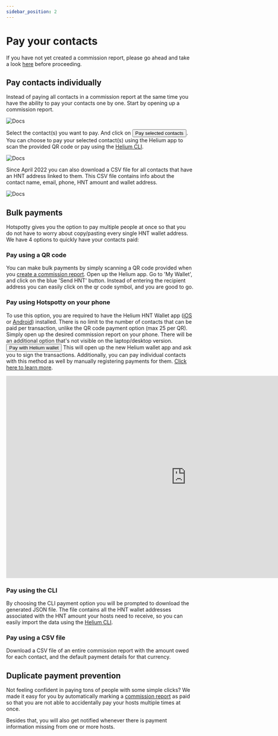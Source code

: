 ```yaml
---
sidebar_position: 2
---
```


# Pay your contacts

If you have not yet created a commission report, please go ahead and take a look [here](../payment-management/generate-commission-reports) before proceeding.

## Pay contacts individually

Instead of paying all contacts in a commission report at the same time you have the ability to pay your contacts one by one. Start by opening up a commission report.

![Docs](/img/workspace/pay-seperately-1.png)

Select the contact(s) you want to pay. And click on <button className="hotspotty-button">Pay selected contacts</button>.
You can choose to pay your selected contact(s) using the Helium app to scan the provided QR code or pay using the [Helium CLI](https://docs.helium.com/wallets/cli-wallet/).

![Docs](/img/workspace/pay-seperately-2.png)

Since April 2022 you can also download a CSV file for all contacts that have an HNT address linked to them. This CSV file contains info about the contact name, email, phone, HNT amount and wallet address.

![Docs](/img/workspace/pay-seperately-3.png)

## Bulk payments

Hotspotty gives you the option to pay multiple people at once so that you do not have to worry about copy/pasting every single HNT wallet address. We have 4 options to quickly have your contacts paid:

### Pay using a QR code

You can make bulk payments by simply scanning a QR code provided when you [create a commission report](../payment-management/generate-commission-reports). Open up the Helium app. Go to 'My Wallet', and click on the blue 'Send HNT' button. Instead of entering the recipient address you can easily click on the qr code symbol, and you are good to go.

### Pay using Hotspotty on your phone

To use this option, you are required to have the Helium HNT Wallet app ([iOS](https://apps.apple.com/us/app/helium-hnt-wallet/id1609525848) or [Android](https://play.google.com/store/apps/details?id=com.helium.wallet.app)) installed. There is no limit to the number of contacts that can be paid per transaction, unlike the QR code payment option (max 25 per QR). Simply open up the desired commission report on your phone. There will be an additional option that's not visible on the laptop/desktop version. <button className="hotspotty-button">Pay with Helium wallet</button> This will open up the new Helium wallet app and ask you to sign the transactions. Additionally, you can pay individual contacts with this method as well by manually registering payments for them. [Click here to learn more](../planning-and-optimizing/manage-contacts#register-payments).
<div className="videoWrapper">
<iframe width="967" height="544" src="https://www.youtube.com/embed/olFHOrKshYM" title="Hotspotty - New payment method directly from the helium wallet" frameborder="0" allow="accelerometer; autoplay; clipboard-write; encrypted-media; gyroscope; picture-in-picture" allowfullscreen></iframe>
</div>

### Pay using the CLI

By choosing the CLI payment option you will be prompted to download the generated JSON file. The file contains all the HNT wallet addresses associated with the HNT amount your hosts need to receive, so you can easily import the data using the [Helium CLI](https://docs.helium.com/wallets/cli-wallet/).

### Pay using a CSV file
Download a CSV file of an entire commission report with the amount owed for each contact, and the default payment details for that currency.

## Duplicate payment prevention

Not feeling confident in paying tons of people with some simple clicks? We made it easy for you by automatically marking a [commission report](../payment-management/generate-commission-reports) as paid so that you are not able to accidentally pay your hosts multiple times at once.

Besides that, you will also get notified whenever there is payment information missing from one or more hosts.
